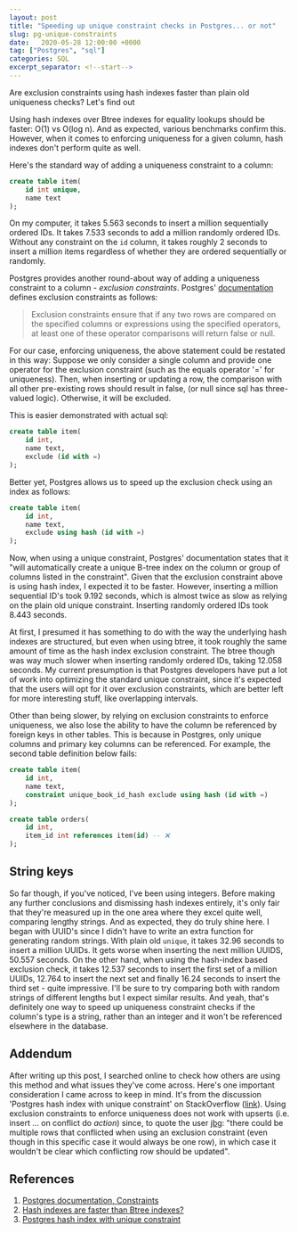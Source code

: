 ```yaml
---
layout: post
title: "Speeding up unique constraint checks in Postgres... or not"
slug: pg-unique-constraints
date:   2020-05-28 12:00:00 +0000
tag: ["Postgres", "sql"]
categories: SQL
excerpt_separator: <!--start-->
---
```


Are exclusion constraints using hash indexes faster than plain old uniqueness
checks? Let's find out

<!--start-->

Using hash indexes over Btree indexes for equality lookups should be faster:
O(1) vs O(log n). And as expected, various benchmarks confirm this. However,
when it comes to enforcing uniqueness for a given column, hash indexes don't
perform quite as well.

Here's the standard way of adding a uniqueness constraint to a column:

```sql
create table item(
    id int unique,
    name text
);
```

On my computer, it takes 5.563 seconds to insert a million sequentially ordered
IDs. It takes 7.533 seconds to add a million randomly ordered IDs. Without any
constraint on the `id` column, it takes roughly 2 seconds to insert a million
items regardless of whether they are ordered sequentially or randomly.

Postgres provides another round-about way of adding a uniqueness constraint to a
column - _exclusion constraints_. Postgres'
[documentation](https://www.postgresql.org/docs/12/ddl-constraints.html#DDL-CONSTRAINTS-EXCLUSION)
defines exclusion constraints as follows:

> Exclusion constraints ensure that if any two rows are compared on the
> specified columns or expressions using the specified operators, at least one
> of these operator comparisons will return false or null.

For our case, enforcing uniqueness, the above statement could be restated in
this way: Suppose we only consider a single column and provide one operator for
the exclusion constraint (such as the equals operator '=' for uniqueness). Then,
when inserting or updating a row, the comparison with all other pre-existing
rows should result in false, (or null since sql has three-valued logic).
Otherwise, it will be excluded.

This is easier demonstrated with actual sql:

```sql
create table item(
    id int,
    name text,
    exclude (id with =)
);
```

Better yet, Postgres allows us to speed up the exclusion check using an index as
follows:

```sql
create table item(
    id int,
    name text,
    exclude using hash (id with =)
);
```

Now, when using a unique constraint, Postgres' documentation states that it
"will automatically create a unique B-tree index on the column or group of
columns listed in the constraint". Given that the exclusion constraint above is
using hash index, I expected it to be faster. However, inserting a million
sequential ID's took 9.192 seconds, which is almost twice as slow as relying on
the plain old unique constraint. Inserting randomly ordered IDs took 8.443
seconds.

At first, I presumed it has something to do with the way the underlying hash
indexes are structured, but even when using btree, it took roughly the same
amount of time as the hash index exclusion constraint. The btree though was way
much slower when inserting randomly ordered IDs, taking 12.058 seconds. My
current presumption is that Postgres developers have put a lot of work into
optimizing the standard unique constraint, since it's expected that the users
will opt for it over exclusion constraints, which are better left for more
interesting stuff, like overlapping intervals.

Other than being slower, by relying on exclusion constraints to enforce
uniqueness, we also lose the ability to have the column be referenced by foreign
keys in other tables. This is because in Postgres, only unique columns and
primary key columns can be referenced. For example, the second table definition
below fails:

```sql
create table item(
    id int,
    name text,
    constraint unique_book_id_hash exclude using hash (id with =)
);

create table orders(
    id int,
    item_id int references item(id) -- ❌
);
```

## String keys

So far though, if you've noticed, I've been using integers. Before making any
further conclusions and dismissing hash indexes entirely, it's only fair that
they're measured up in the one area where they excel quite well, comparing
lengthy strings. And as expected, they do truly shine here. I began with UUID's
since I didn't have to write an extra function for generating random strings.
With plain old `unique`, it takes 32.96 seconds to insert a million UUIDs. It
gets worse when inserting the next million UUIDS, 50.557 seconds. On the other
hand, when using the hash-index based exclusion check, it takes 12.537 seconds
to insert the first set of a million UUIDs, 12.764 to insert the next set and
finally 16.24 seconds to insert the third set - quite impressive. I'll be sure
to try comparing both with random strings of different lengths but I expect
similar results. And yeah, that's definitely one way to speed up uniqueness
constraint checks if the column's type is a string, rather than an integer and
it won't be referenced elsewhere in the database.

## Addendum

After writing up this post, I searched online to check how others are using this
method and what issues they've come across. Here's one important consideration I
came across to keep in mind. It's from the discussion 'Postgres hash index with
unique constraint' on StackOverflow
([link](https://stackoverflow.com/questions/44274080/postgres-hash-index-with-unique-constraint)).
Using exclusion constraints to enforce uniqueness does not work with upserts
(i.e. insert ... on conflict do _action_) since, to quote the user
[jbg](https://stackoverflow.com/questions/44274080/postgres-hash-index-with-unique-constraint#comment104844932_57288579):
"there could be multiple rows that conflicted when using an exclusion constraint
(even though in this specific case it would always be one row), in which case it
wouldn't be clear which conflicting row should be updated".

## References

1. [Postgres documentation, Constraints](https://www.postgresql.org/docs/12/ddl-constraints.html#DDL-CONSTRAINTS-UNIQUE-CONSTRAINTS)
2. [Hash indexes are faster than Btree indexes?](http://amitkapila16.blogspot.com/2017/03/hash-indexes-are-faster-than-btree.html)
3. [Postgres hash index with unique constraint](https://stackoverflow.com/questions/44274080/postgres-hash-index-with-unique-constraint)
